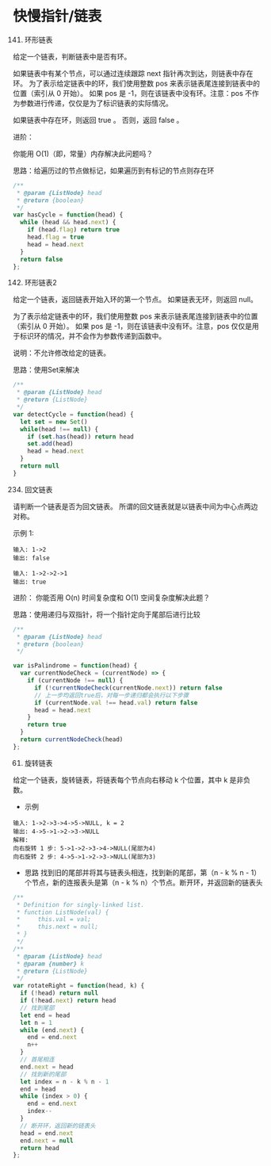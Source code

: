 # 快慢指针/链表

141. 环形链表

给定一个链表，判断链表中是否有环。

如果链表中有某个节点，可以通过连续跟踪 next 指针再次到达，则链表中存在环。 为了表示给定链表中的环，我们使用整数 pos 来表示链表尾连接到链表中的位置（索引从 0 开始）。 如果 pos 是 -1，则在该链表中没有环。注意：pos 不作为参数进行传递，仅仅是为了标识链表的实际情况。

如果链表中存在环，则返回 true 。 否则，返回 false 。

进阶：

你能用 O(1)（即，常量）内存解决此问题吗？

思路：给遍历过的节点做标记，如果遍历到有标记的节点则存在环

```js
/**
 * @param {ListNode} head
 * @return {boolean}
 */
var hasCycle = function(head) {
  while (head && head.next) {
    if (head.flag) return true
    head.flag = true
    head = head.next
  }
  return false
};
```

142. 环形链表2

给定一个链表，返回链表开始入环的第一个节点。 如果链表无环，则返回 null。

为了表示给定链表中的环，我们使用整数 pos 来表示链表尾连接到链表中的位置（索引从 0 开始）。 如果 pos 是 -1，则在该链表中没有环。注意，pos 仅仅是用于标识环的情况，并不会作为参数传递到函数中。

说明：不允许修改给定的链表。

思路：使用Set来解决

```js
/**
 * @param {ListNode} head
 * @return {ListNode}
 */
var detectCycle = function(head) {
  let set = new Set()
  while(head !== null) {
    if (set.has(head)) return head
    set.add(head)
    head = head.next
  }
  return null
}
```

234. 回文链表

请判断一个链表是否为回文链表。
所谓的回文链表就是以链表中间为中心点两边对称。

示例 1:

```
输入: 1->2
输出: false

输入: 1->2->2->1
输出: true
```
进阶：
你能否用 O(n) 时间复杂度和 O(1) 空间复杂度解决此题？

思路：使用递归与双指针，将一个指针定向于尾部后进行比较

```js
/**
 * @param {ListNode} head
 * @return {boolean}
 */

var isPalindrome = function(head) {
  var currentNodeCheck = (currentNode) => {
    if (currentNode !== null) {
      if (!currentNodeCheck(currentNode.next)) return false
      // 上一步均返回true后，对每一步递归都会执行以下步骤
      if (currentNode.val !== head.val) return false
      head = head.next
    }
    return true
  }
  return currentNodeCheck(head)
};
```

61. 旋转链表

给定一个链表，旋转链表，将链表每个节点向右移动 k 个位置，其中 k 是非负数。

* 示例

```
输入: 1->2->3->4->5->NULL, k = 2
输出: 4->5->1->2->3->NULL
解释:
向右旋转 1 步: 5->1->2->3->4->NULL(尾部为4)
向右旋转 2 步: 4->5->1->2->3->NULL(尾部为3)
```

* 思路
找到旧的尾部并将其与链表头相连，找到新的尾部，第（n - k % n - 1）个节点，新的连报表头是第（n - k % n）个节点。断开环，并返回新的链表头

```js
/**
 * Definition for singly-linked list.
 * function ListNode(val) {
 *     this.val = val;
 *     this.next = null;
 * }
 */
/**
 * @param {ListNode} head
 * @param {number} k
 * @return {ListNode}
 */
var rotateRight = function(head, k) {
  if (!head) return null
  if (!head.next) return head
  // 找到尾部
  let end = head
  let n = 1
  while (end.next) {
    end = end.next
    n++
  }
  // 首尾相连
  end.next = head
  // 找到新的尾部
  let index = n - k % n - 1
  end = head
  while (index > 0) {
    end = end.next
    index--
  }
  // 断开环，返回新的链表头
  head = end.next
  end.next = null
  return head
};
```
